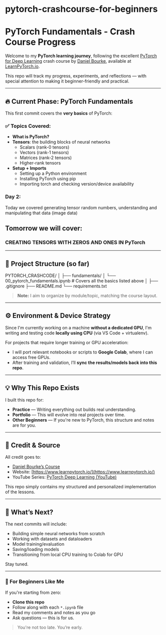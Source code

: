 # pytorch-crashcourse-for-beginners
# PyTorch Fundamentals - Crash Course Progress

Welcome to my **PyTorch learning journey**, following the excellent [PyTorch for Deep Learning](https://github.com/mrdbourke/pytorch-deep-learning) crash course by [Daniel Bourke](https://github.com/mrdbourke), available at [LearnPyTorch.io](https://www.learnpytorch.io/).

This repo will track my progress, experiments, and reflections — with special attention to making it beginner-friendly and practical.

---

## 🔥 Current Phase: PyTorch Fundamentals

This first commit covers the **very basics** of PyTorch:

### ✅ Topics Covered:
- **What is PyTorch?**
- **Tensors**: the building blocks of neural networks
  - Scalars (rank-0 tensors)
  - Vectors (rank-1 tensors)
  - Matrices (rank-2 tensors)
  - Higher-rank tensors
- **Setup + Imports**
  - Setting up a Python environment
  - Installing PyTorch using pip
  - Importing torch and checking version/device availability


### Day 2:

Today we covered generating tensor random numbers, understanding and manipulating that data (image data)

## Tomorrow we will cover:
### CREATING TENSORS WITH ZEROS AND ONES IN PyTorch
---

## 🚧 Project Structure (so far)

PYTORCH_CRASHCODE/
│
├── fundamentals/
│ └── 00_pytorch_fundamentals.ipynb # Covers all the basics listed above
│
├── .gitignore
├── README.md
└── requirements.txt


> **Note:** I aim to organize by module/topic, matching the course layout.

---

## ⚙️ Environment & Device Strategy

Since I'm currently working on a machine **without a dedicated GPU**, I'm writing and testing code **locally using CPU** (via VS Code + virtualenv).

For projects that require longer training or GPU acceleration:
- I will port relevant notebooks or scripts to **Google Colab**, where I can access free GPUs.
- After training and validation, I’ll **sync the results/models back into this repo**.

---

## 💡 Why This Repo Exists

I built this repo for:
- **Practice** — Writing everything out builds real understanding.
- **Portfolio** — This will evolve into real projects over time.
- **Other Beginners** — If you're new to PyTorch, this structure and notes are for you.

---

## 📌 Credit & Source

All credit goes to:
- [Daniel Bourke’s Course](https://github.com/mrdbourke/pytorch-deep-learning)
- Website: [https://www.learnpytorch.io/](https://www.learnpytorch.io/)
- YouTube Series: [PyTorch Deep Learning (YouTube)](https://www.youtube.com/playlist?list=PLy-5gUQx0QkP1nAXA3uVzXuwlKfD9b9iG)

This repo simply contains my structured and personalized implementation of the lessons.

---

## 🧭 What’s Next?

The next commits will include:
- Building simple neural networks from scratch
- Working with datasets and dataloaders
- Model training/evaluation
- Saving/loading models
- Transitioning from local CPU training to Colab for GPU

Stay tuned.

---

### 🚀 For Beginners Like Me

If you're starting from zero:
- **Clone this repo**
- Follow along with each `*.ipynb` file
- Read my comments and notes as you go
- Ask questions — this is for us.

> You're not too late. You’re early.
